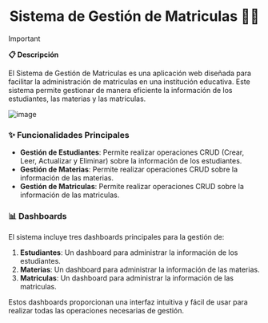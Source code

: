 <h1 align="center">
  Sistema de Gestión de Matriculas 🏫📖
</h1>

> [!IMPORTANT]
> **📋 Descripción**
>
> El Sistema de Gestión de Matriculas es una aplicación web diseñada para facilitar la administración de matriculas en una institución educativa. Este sistema permite gestionar de manera eficiente la información de los estudiantes, las materias y las matriculas.

![image](https://github.com/user-attachments/assets/bbdd66bc-4b04-4e1c-871d-6c72b413030d)

### ✨ Funcionalidades Principales

- **Gestión de Estudiantes**: Permite realizar operaciones CRUD (Crear, Leer, Actualizar y Eliminar) sobre la información de los estudiantes.
- **Gestión de Materias**: Permite realizar operaciones CRUD sobre la información de las materias.
- **Gestión de Matriculas**: Permite realizar operaciones CRUD sobre la información de las matriculas.

### 📊 Dashboards

El sistema incluye tres dashboards principales para la gestión de:

1. **Estudiantes**: Un dashboard para administrar la información de los estudiantes.
2. **Materias**: Un dashboard para administrar la información de las materias.
3. **Matriculas**: Un dashboard para administrar la información de las matriculas.

Estos dashboards proporcionan una interfaz intuitiva y fácil de usar para realizar todas las operaciones necesarias de gestión.
